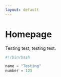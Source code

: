 ```yaml
---
layout: default
---
```


# Homepage

Testing test, testing test.

```python
#!/bin/bash

name = "Testing"
number = 123

```


